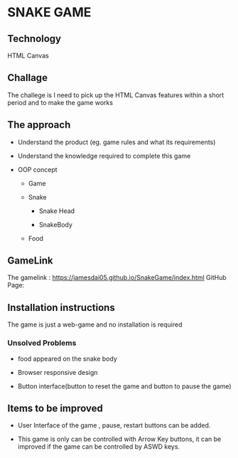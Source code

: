 # SNAKE GAME

## Technology

HTML Canvas

## Challage

The challege is I need to pick up the HTML Canvas features within a short period and to make the game works

## The approach

- Understand the product (eg. game rules and what its requirements)

- Understand the knowledge required to complete this game

- OOP concept

  - Game

  - Snake

    - Snake Head

    - SnakeBody

  - Food

## GameLink

The gamelink : <https://jamesdai05.github.io/SnakeGame/index.html>
GitHub Page: 

## Installation instructions

The game is just a web-game and no installation is required

### Unsolved Problems

- food appeared on the snake body

- Browser responsive design

- Button interface(button to reset the game and button to pause the game)

## Items to be improved

- User Interface of the game , pause, restart buttons can be added.

- This game is only can be controlled with Arrow Key buttons, it can be improved if the game can be controlled by ASWD keys.
